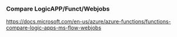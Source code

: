 

### Compare LogicAPP/Funct/Webjobs
https://docs.microsoft.com/en-us/azure/azure-functions/functions-compare-logic-apps-ms-flow-webjobs
